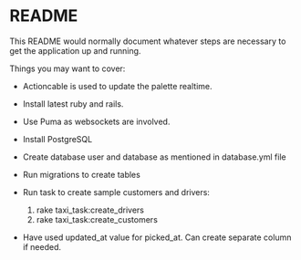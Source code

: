 # README

This README would normally document whatever steps are necessary to get the
application up and running.

Things you may want to cover:

* Actioncable is used to update the palette realtime.

* Install latest ruby and rails.

* Use Puma as websockets are involved.

* Install PostgreSQL

* Create database user and database as mentioned in database.yml file

* Run migrations to create tables

* Run task to create sample customers and drivers:
  1. rake taxi_task:create_drivers
  2. rake taxi_task:create_customers

* Have used updated_at value for picked_at. Can create separate column if needed.

